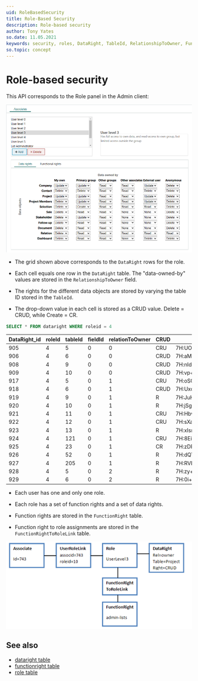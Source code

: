 ```yaml
---
uid: RoleBasedSecurity
title: Role-Based Security
description: Role-based security
author: Tony Yates
so.date: 11.05.2021
keywords: security, roles, DataRight, TableId, RelationshipToOwner, FunctionRight, FunctionRightToRoleLink
so.topic: concept
---
```


# Role-based security

This API corresponds to the Role panel in the Admin client:

![Admin Role panel -screenshot][img1]

* The grid shown above corresponds to the `DataRight` rows for the role.

* Each cell equals one row in the `DataRight` table. The "data-owned-by" values are stored in the `RelationshipToOwner` field.

* The rights for the different data objects are stored by varying the table ID stored in the `TableId`.

* The drop-down value in each cell is stored as a CRUD value. Delete = CRUD, while Create = CR.

```SQL
SELECT * FROM dataright WHERE roleid = 4
```

| DataRight_id | roleId | tableId | fieldId | relationToOwner | CRUD | encryptedCheck |
|---|---|---|---|---|---|---|
|905 |4 |5 |0 |0 |CRU |7H:UOlVueRgafCxieVTaP4px6InBK4=|
|906 |4 |6 |0 |0 |CRUD |7H:aMbWjFAVzdEc2xGuPbr3JOnLfaM=|
|908 |4 |9 |0 |0 |CRUD |7H:nIdttOSoKMQ2rVjC0L4Vu2lumTk=|
|909 |4 |10 |0 |0 |CRUD |7H:vp+MAd5MFusbcfmtuOs0Wcxep6g=|
|917 |4 |5 |0 |1 |CRU |7H:oSCLnmCjpeby+2lWX9z8gADkhik=|
|918 |4 |6 |0 |1 |CRUD |7H:UxoDEAvPL0a7j4tV3cmBDb4g2ck=|
|919 |4 |9 |0 |1 |R |7H:JuHX/ZqpL01mzxUj8l636nu4AEY=|
|920 |4 |10 |0 |1 |R |7H:jSgdZ1oqyB9FYQBl/E33Tv+ZMg0=|
|921 |4 |11 |0 |1 |CRU |7H:HbvJ6WYC4DaUbtz0D6ejJ7GpoHw=|
|922 |4 |12 |0 |1 |CRU |7H:sXaCJPw5BfK5Q5+pI4cPyUzGhCo=|
|923 |4 |13 |0 |1 |R |7H:xIsngNKBviz/1nv/3StgZ2FkkdI=|
|924 |4 |121 |0 |1 |CRU |7H:8EiFxTK2QjRvYYsV+U9Ri0aP2ic=|
|925 |4 |23 |0 |1 |CR |7H:zDPim8LiEodN08n3lP72abzhdzo=|
|926 |4 |52 |0 |1 |R |7H:dQYRaFLYpCTgEz0f0Zk40VHmLyI=|
|927 |4 |205 |0 |1 |R |7H:RVRMoV1GUBwa3gXKCN5XqLibZpM=|
|928 |4 |5 |0 |2 |R |7H:zy+Xtn+aZnt+dbZ73trypNOFpZA=|
|929 |4 |6 |0 |2 |R |7H:0i+rhE226BZeIfGzmBsh8DwS5Xg=|

* Each user has one and only one role.

* Each role has a set of function rights and a set of data rights.

* Function rights are stored in the `FunctionRight` table.

* Function right to role assignments are stored in the `FunctionRightToRoleLink` table.

![x][img3]

## See also

* [dataright table][1]
* [functionright table][2]
* [role table][3]

<!-- Referenced links -->
[1]: ../../../database/docs/tables/dataright.md
[2]: ../../../database/docs/tables/functionright.md
[3]: ../../../database/docs/tables/role.md

<!-- Referenced images -->
[img1]: media/admin-role.png
[img3]: media/role-diagram.png
